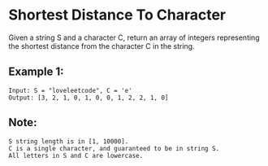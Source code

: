 # Shortest Distance To Character
Given a string S and a character C, return an array of integers representing the shortest distance from the character C in the string. <br>

## Example 1:
```
Input: S = "loveleetcode", C = 'e'
Output: [3, 2, 1, 0, 1, 0, 0, 1, 2, 2, 1, 0]
```

## Note:
```
S string length is in [1, 10000].
C is a single character, and guaranteed to be in string S.
All letters in S and C are lowercase.
```
